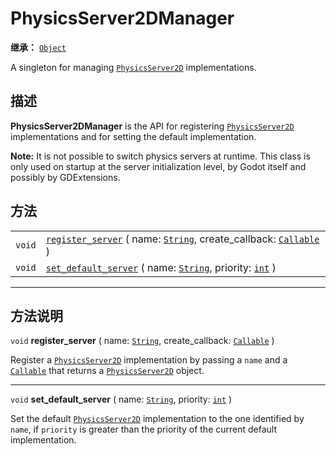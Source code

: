<!-- ⚠ 请勿编辑本文件 ⚠ -->
<!-- 本文档使用脚本从 WeDot 引擎源码仓库生成。 -->
<!-- 生成脚本：https://github.com/WeDot-Engine/WeDot/tree/master/doc/tools/make_md.py； -->
<!-- 原文件：https://github.com/WeDot-Engine/WeDot/tree/master/doc/classes/PhysicsServer2DManager.xml。 -->

<div id="_class_physicsserver2dmanager"></div>

# PhysicsServer2DManager

**继承：** [`Object`](class_object.md)

A singleton for managing [`PhysicsServer2D`](class_physicsserver2d.md) implementations.

## 描述

**PhysicsServer2DManager** is the API for registering [`PhysicsServer2D`](class_physicsserver2d.md) implementations and for setting the default implementation.

 **Note:** It is not possible to switch physics servers at runtime. This class is only used on startup at the server initialization level, by Godot itself and possibly by GDExtensions.

## 方法

|||
|:-:|:--|
| `void` | [`register_server`](class_physicsserver2dmanager.md#class_physicsserver2dmanager_method_register_server) ( name: [`String`](class_string.md), create_callback: [`Callable`](class_callable.md) ) |
| `void` | [`set_default_server`](class_physicsserver2dmanager.md#class_physicsserver2dmanager_method_set_default_server) ( name: [`String`](class_string.md), priority: [`int`](class_int.md) )            |

<!-- rst-class:: classref-section-separator -->

---

## 方法说明

<div id="_class_physicsserver2dmanager_method_register_server"></div>

`void` **register_server** ( name: [`String`](class_string.md), create_callback: [`Callable`](class_callable.md) )<div id="class_physicsserver2dmanager_method_register_server"></div>

Register a [`PhysicsServer2D`](class_physicsserver2d.md) implementation by passing a `name` and a [`Callable`](class_callable.md) that returns a [`PhysicsServer2D`](class_physicsserver2d.md) object.

<!-- rst-class:: classref-item-separator -->

---

<div id="_class_physicsserver2dmanager_method_set_default_server"></div>

`void` **set_default_server** ( name: [`String`](class_string.md), priority: [`int`](class_int.md) )<div id="class_physicsserver2dmanager_method_set_default_server"></div>

Set the default [`PhysicsServer2D`](class_physicsserver2d.md) implementation to the one identified by `name`, if `priority` is greater than the priority of the current default implementation.

[^virtual]: 本方法通常需要用户覆盖才能生效。
[^const]: 本方法无副作用，不会修改该实例的任何成员变量。
[^vararg]: 本方法除了能接受在此处描述的参数外，还能够继续接受任意数量的参数。
[^constructor]: 本方法用于构造某个类型。
[^static]: 调用本方法无需实例，可直接使用类名进行调用。
[^operator]: 本方法描述的是使用本类型作为左操作数的有效运算符。
[^bitfield]: 这个值是由下列位标志构成位掩码的整数。
[^void]: 无返回值。
